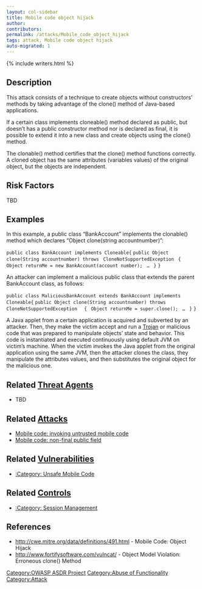 ```yaml
---
layout: col-sidebar
title: Mobile code object hijack
author:
contributors:
permalink: /attacks/Mobile_code_object_hijack
tags: attack, Mobile code object hijack
auto-migrated: 1
---
```


{% include writers.html %}

## Description

This attack consists of a technique to create objects without
constructors’ methods by taking advantage of the clone() method of
Java-based applications.

If a certain class implements cloneable() method declared as public, but
doesn’t has a public constructor method nor is declared as final, it is
possible to extend it into a new class and create objects using the
clone() method.

The clonable() method certifies that the clone() method functions
correctly. A cloned object has the same attributes (variables values) of
the original object, but the objects are independent.

## Risk Factors

TBD

## Examples

In this example, a public class “BankAccount” implements the clonable()
method which declares “Object clone(string accountnumber)”:

`public class BankAccount implements Cloneable{`
`public Object clone(String accountnumber) throws `
`CloneNotSupportedException`
` {`
` Object returnMe = new BankAccount(account number);`
` …`
` }`
`}`

An attacker can implement a malicious public class that extends the
parent BankAccount class, as follows:

`public class MaliciousBankAccount extends BankAccount implements `
` Cloneable{`
`public Object clone(String accountnumber) throws CloneNotSupportedException `
` {`
` Object returnMe = super.clone();`
` …`
` }`
`}`

A Java applet from a certain application is acquired and subverted by an
attacker. Then, they make the victim accept and run a
[Trojan](Trojan_Horse "wikilink") or malicious code that was prepared to
manipulate objects’ state and behavior. This code is instantiated and
executed continuously using default JVM on victim’s machine. When the
victim invokes the Java applet from the original application using the
same JVM, then the attacker clones the class, they manipulate the
attributes values, and then substitutes the original object for the
malicious one.

## Related [Threat Agents](Threat_Agents "wikilink")

- TBD

## Related [Attacks](https://owasp.org/www-community/attacks/)

- [Mobile code: invoking untrusted mobile
  code](Mobile_code:_invoking_untrusted_mobile_code "wikilink")
- [Mobile code: non-final public
  field](Mobile_code:_non-final_public_field "wikilink")

## Related [Vulnerabilities](https://owasp.org/www-community/vulnerabilities/)

- [:Category: Unsafe Mobile
  Code](:Category:_Unsafe_Mobile_Code "wikilink")

## Related [Controls](https://owasp.org/www-community/controls/)

- [:Category: Session
  Management](:Category:_Session_Management "wikilink")

## References

- <http://cwe.mitre.org/data/definitions/491.html> - Mobile Code:
  Object Hijack
- <http://www.fortifysoftware.com/vulncat/> - Object Model Violation:
  Erroneous clone() Method

[Category:OWASP ASDR Project](Category:OWASP_ASDR_Project "wikilink")
[Category:Abuse of
Functionality](Category:Abuse_of_Functionality "wikilink")
[Category:Attack](Category:Attack "wikilink")
